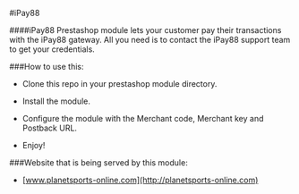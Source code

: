 #iPay88

####iPay88 Prestashop module lets your customer pay their transactions with the iPay88 gateway. All you need is to contact the iPay88 support team to get your credentials.

###How to use this:

- Clone this repo in your prestashop module directory.

- Install the module.

- Configure the module with the Merchant code, Merchant key and Postback URL.

- Enjoy!


###Website that is being served by this module:

- [www.planetsports-online.com](http://planetsports-online.com)